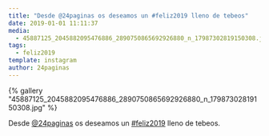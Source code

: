```yaml
---
title: "Desde @24paginas os deseamos un #feliz2019 lleno de tebeos"
date: 2019-01-01 11:11:37
media: 
  - 45887125_2045882095476886_2890750865692926880_n_17987302819150308.jpg
tags: 
  - feliz2019
template: instagram
author: 24paginas
---
```


{% gallery "45887125_2045882095476886_2890750865692926880_n_17987302819150308.jpg" %}

Desde [@24paginas](https://instagram.com/24paginas) os deseamos un [#feliz2019](/etiquetas/feliz2019) lleno de tebeos.
